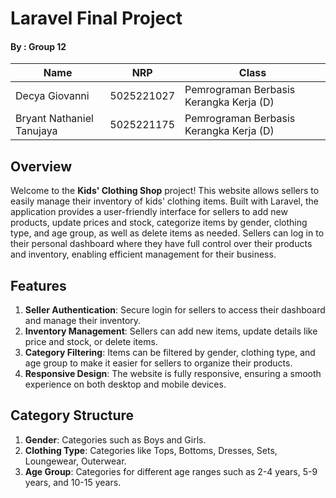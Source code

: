 # Laravel Final Project

#### By : Group 12
| Name           | NRP        | Class     |
| ---            | ---        | ----------|
| Decya Giovanni | 5025221027 | Pemrograman Berbasis Kerangka Kerja (D) |
| Bryant Nathaniel Tanujaya | 5025221175 | Pemrograman Berbasis Kerangka Kerja (D) |

## Overview
Welcome to the **Kids' Clothing Shop** project! This website allows sellers to easily manage their inventory of kids' clothing items. Built with Laravel, the application provides a user-friendly interface for sellers to add new products, update prices and stock, categorize items by gender, clothing type, and age group, as well as delete items as needed. Sellers can log in to their personal dashboard where they have full control over their products and inventory, enabling efficient management for their business.

## Features
1. **Seller Authentication**: Secure login for sellers to access their dashboard and manage their inventory.
2. **Inventory Management**: Sellers can add new items, update details like price and stock, or delete items.
3. **Category Filtering**: Items can be filtered by gender, clothing type, and age group to make it easier for sellers to organize their products.
4. **Responsive Design**: The website is fully responsive, ensuring a smooth experience on both desktop and mobile devices.

## Category Structure
1. **Gender**: Categories such as Boys and Girls.
2. **Clothing Type**: Categories like Tops, Bottoms, Dresses, Sets, Loungewear, Outerwear.
3. **Age Group**: Categories for different age ranges such as 2-4 years, 5-9 years, and 10-15 years.
